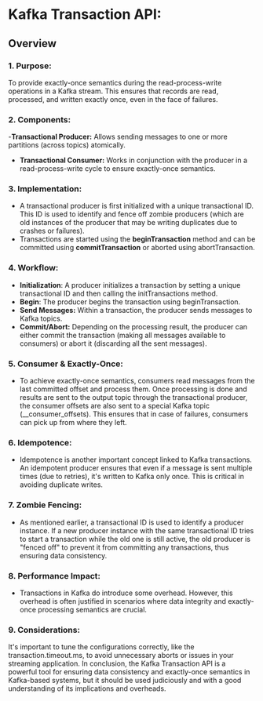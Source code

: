 # Kafka Transaction API:

## Overview 
### 1. Purpose:
To provide exactly-once semantics during the read-process-write operations in a Kafka stream. This ensures that records are read, processed, and written exactly once, even in the face of failures.
### 2. Components:
-**Transactional Producer:** Allows sending messages to one or more partitions (across topics) atomically.
- **Transactional Consumer:** Works in conjunction with the producer in a read-process-write cycle to ensure exactly-once semantics.
### 3. Implementation:
- A transactional producer is first initialized with a unique transactional ID. This ID is used to identify and fence off zombie producers (which are old instances of the producer that may be writing duplicates due to crashes or failures).
- Transactions are started using the **beginTransaction** method and can be committed using **commitTransaction** or aborted using abortTransaction.
### 4. Workflow:
- **Initialization**: A producer initializes a transaction by setting a unique transactional ID and then calling the initTransactions method.
- **Begin**: The producer begins the transaction using beginTransaction.
- **Send Messages:** Within a transaction, the producer sends messages to Kafka topics.
- **Commit/Abort:** Depending on the processing result, the producer can either commit the transaction (making all messages available to consumers) or abort it (discarding all the sent messages).
### 5. Consumer & Exactly-Once:
- To achieve exactly-once semantics, consumers read messages from the last committed offset and process them. Once processing is done and results are sent to the output topic through the transactional producer, the consumer offsets are also sent to a special Kafka topic (__consumer_offsets). This ensures that in case of failures, consumers can pick up from where they left.
### 6. Idempotence:
- Idempotence is another important concept linked to Kafka transactions. An idempotent producer ensures that even if a message is sent multiple times (due to retries), it's written to Kafka only once. This is critical in avoiding duplicate writes.
### 7. Zombie Fencing:
- As mentioned earlier, a transactional ID is used to identify a producer instance. If a new producer instance with the same transactional ID tries to start a transaction while the old one is still active, the old producer is "fenced off" to prevent it from committing any transactions, thus ensuring data consistency.
### 8. Performance Impact:
- Transactions in Kafka do introduce some overhead. However, this overhead is often justified in scenarios where data integrity and exactly-once processing semantics are crucial.
### 9. Considerations:
It's important to tune the configurations correctly, like the transaction.timeout.ms, to avoid unnecessary aborts or issues in your streaming application.
In conclusion, the Kafka Transaction API is a powerful tool for ensuring data consistency and exactly-once semantics in Kafka-based systems, but it should be used judiciously and with a good understanding of its implications and overheads.